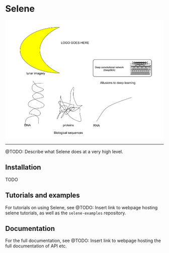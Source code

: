 # Selene

![logo](docs/source/_static/img/selene_logo.png)

---

@TODO: Describe what Selene does at a very high level.

## Installation

TODO

## Tutorials and examples

For tutorials on using Selene, see @TODO: Insert link to webpage
hosting selene tutorials, as well as the `selene-examples` repository.

## Documentation

For the full documentation, see @TODO: Insert link to webpage hosting
the full documentation of API etc.

